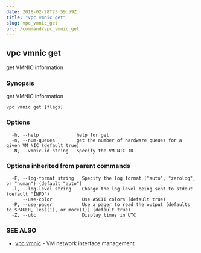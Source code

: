 ```yaml
---
date: 2018-02-28T23:59:59Z
title: "vpc vmnic get"
slug: vpc_vmnic_get
url: /command/vpc_vmnic_get
---
```

## vpc vmnic get

get VMNIC information

### Synopsis


get VMNIC information

```
vpc vmnic get [flags]
```

### Options

```
  -h, --help              help for get
  -n, --num-queues        get the number of hardware queues for a given VM NIC (default true)
  -N, --vmnic-id string   Specify the VM NIC ID
```

### Options inherited from parent commands

```
  -F, --log-format string   Specify the log format ("auto", "zerolog", or "human") (default "auto")
  -l, --log-level string    Change the log level being sent to stdout (default "INFO")
      --use-color           Use ASCII colors (default true)
  -P, --use-pager           Use a pager to read the output (defaults to $PAGER, less(1), or more(1)) (default true)
  -Z, --utc                 Display times in UTC
```

### SEE ALSO
* [vpc vmnic](/command/vpc_vmnic)	 - VM network interface management


